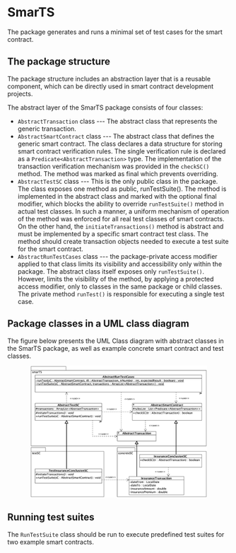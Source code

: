 # SmarTS
The package generates and runs a minimal set of test cases for the smart contract.

## The package structure

The package structure includes an abstraction layer that is a reusable component, which can be directly used in smart contract development projects.

The abstract layer of the SmarTS package consists of four classes:
* ``AbstractTransaction`` class --- The abstract class that represents the generic transaction.
* ``AbstractSmartContract`` class --- The abstract class that defines the generic smart contract. The class declares a data structure for storing smart contract verification rules. The single verification rule is declared as a ``Predicate<AbstractTransaction>`` type. The implementation of the transaction verification mechanism was provided in the ``checkSC()`` method. The method was marked as final which prevents overriding.
* ``AbstractTestSC`` class --- This is the only public class in the package. The class exposes one method as public, runTestSuite(). The method is implemented in the abstract class and marked with the optional final modifier, which blocks the ability to override ``runTestSuite()`` method in actual test classes. In such a manner, a uniform mechanism of operation of the method was enforced for all real test classes of smart contracts. On the other hand, the ``initiateTransactions()`` method is abstract and must be implemented by a specific smart contract test class. The method should create transaction objects needed to execute a test suite for the smart contract.
* ``AbstractRunTestCases`` class --- the package-private access modifier applied to that class limits its visibility and accessibility only within the package. The abstract class itself exposes only ``runTestSuite()``. However, limits the visibility of the method, by applying a protected access modifier, only to classes in the same package or child classes. The private method ``runTest()`` is responsible for executing a single test case.

## Package classes in a UML class diagram

The figure below presents the UML Class diagram with abstract classes in the SmarTS package, as well as example concrete smart contract and test classes.
<p align="center">
  <img src="UML-Class-diagram.png" alt="UML Class diagram" width="400">
</p>

## Running test suites

The ``RunTestSuite`` class should be run to execute predefined test suites for two example smart contracts. 
